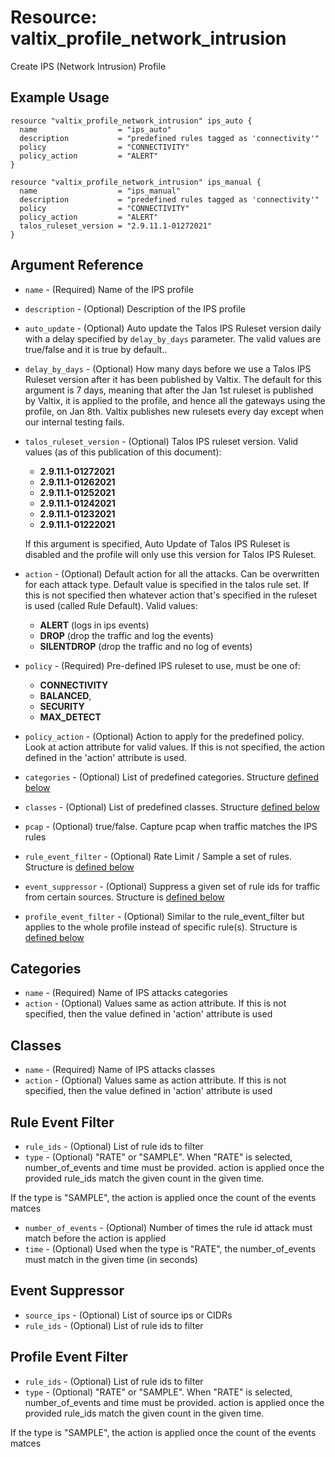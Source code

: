 # Resource: valtix_profile_network_intrusion

Create IPS (Network Intrusion) Profile

## Example Usage

```hcl
resource "valtix_profile_network_intrusion" ips_auto {
  name                  = "ips_auto"
  description           = "predefined rules tagged as 'connectivity'"
  policy                = "CONNECTIVITY"
  policy_action         = "ALERT"
}
```

```hcl
resource "valtix_profile_network_intrusion" ips_manual {
  name                  = "ips_manual"
  description           = "predefined rules tagged as 'connectivity'"
  policy                = "CONNECTIVITY"
  policy_action         = "ALERT"
  talos_ruleset_version = "2.9.11.1-01272021"
}
```

## Argument Reference

* `name` - (Required) Name of the IPS profile
* `description` - (Optional) Description of the IPS profile
* `auto_update` - (Optional) Auto update the Talos IPS Ruleset version daily with a delay specified by `delay_by_days` parameter. The valid values are true/false and it is true by default..
* `delay_by_days` - (Optional) How many days before we use a Talos IPS Ruleset version after it has been published by Valtix. The default for this argument is 7 days, meaning that after the Jan 1st ruleset is published by Valtix, it is applied to the profile, and hence all the gateways using the profile, on Jan 8th. Valtix publishes new rulesets every day except when our internal testing fails.
* `talos_ruleset_version` - (Optional) Talos IPS ruleset version. Valid values (as of this publication of this document):
    * **2.9.11.1-01272021**
    * **2.9.11.1-01262021**
    * **2.9.11.1-01252021**
    * **2.9.11.1-01242021**
    * **2.9.11.1-01232021**
    * **2.9.11.1-01222021**

  If this argument is specified, Auto Update of Talos IPS Ruleset is disabled and the profile will only use this version for Talos IPS Ruleset.

* `action` - (Optional) Default action for all the attacks. Can be overwritten for each attack type. Default value is specified in the talos rule set. If this is not specified then whatever action that's specified in the ruleset is used (called Rule Default). Valid values:
    * **ALERT** (logs in ips events)
    * **DROP** (drop the traffic and log the events)
    * **SILENTDROP** (drop the traffic and no log of events)
* `policy` - (Required) Pre-defined IPS ruleset to use, must be one of:
    * **CONNECTIVITY**
    * **BALANCED**,
    * **SECURITY**
    * **MAX_DETECT**
* `policy_action` - (Optional) Action to apply for the predefined policy. Look at action attribute for valid values. If this is not specified, the action defined in the 'action' attribute is used.
* `categories` - (Optional) List of predefined categories. Structure [defined below](#categories)
* `classes` - (Optional) List of predefined classes. Structure [defined below](#classes)
* `pcap` - (Optional) true/false. Capture pcap when traffic matches the IPS rules
* `rule_event_filter` - (Optional) Rate Limit / Sample a set of rules. Structure is [defined below](#rule-event-filter)
* `event_suppressor` - (Optional) Suppress a given set of rule ids for traffic from certain sources. Structure is [defined below](#event-suppressor)
* `profile_event_filter` - (Optional) Similar to the rule_event_filter but applies to the whole profile instead of specific rule(s).  Structure is [defined below](#profile-event-filter)

## Categories
* `name` - (Required) Name of IPS attacks categories
* `action` - (Optional) Values same as action attribute. If this is not specified, then the value defined in 'action' attribute is used

## Classes

* `name` - (Required) Name of IPS attacks classes
* `action` - (Optional) Values same as action attribute. If this is not specified, then the value defined in 'action' attribute is used

## Rule Event Filter

* `rule_ids` - (Optional) List of rule ids to filter
* `type` - (Optional) "RATE" or "SAMPLE". When "RATE" is selected, number_of_events and time must be provided. action is applied once the provided rule_ids match the given count in the given time.

If the type is "SAMPLE", the action is applied once the count of the events matces

* `number_of_events` - (Optional) Number of times the rule id attack must match before the action is applied
* `time` - (Optional) Used when the type is "RATE", the number_of_events must match in the given time (in seconds)

## Event Suppressor

* `source_ips` - (Optional) List of source ips or CIDRs
* `rule_ids` - (Optional) List of rule ids to filter

## Profile Event Filter

* `rule_ids` - (Optional) List of rule ids to filter
* `type` - (Optional) "RATE" or "SAMPLE". When "RATE" is selected, number_of_events and time must be provided. action is applied once the provided rule_ids match the given count in the given time.

If the type is "SAMPLE", the action is applied once the count of the events matces
